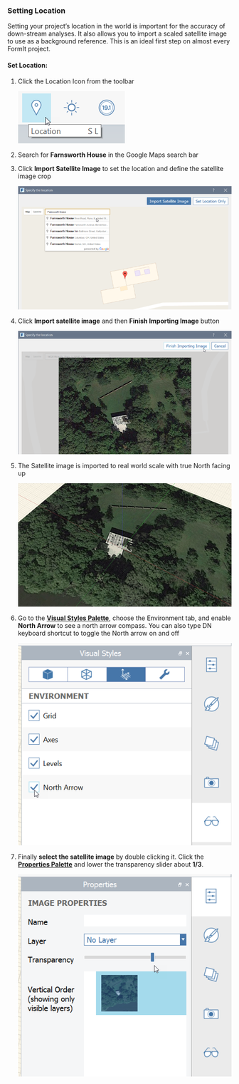 ### Setting Location

Setting your project’s location in the world is important for the accuracy of down-stream analyses. It also allows you to import a scaled satellite image to use as a background reference. This is an ideal first step on almost every FormIt project.


#### Set Location:

1. Click the Location Icon from the toolbar

    ![](./images/SetLocation.png)
 
2. Search for **Farnsworth House** in the Google Maps search bar

3. Click **Import Satellite Image** to set the location and define the satellite image crop

    ![](./images/4101d5b1-cd39-4a96-b4a8-8d7009c54848.png)

4. Click **Import satellite image** and then **Finish Importing Image** button

    ![](./images/894bd8ae-cb86-4330-ae3f-fe58ac39ab73.png)
    
5. The Satellite image is imported to real world scale with true North facing up

    ![](./images/SatImageInCanvas.png)

6. Go to the [**Visual Styles Palette**](../tool-library/tool-bars-extended.md), choose the Environment tab, and enable **North Arrow** to see a north arrow compass. You can also type DN keyboard shortcut to toggle the North arrow on and off

    ![](./images/NorthArrow.png)

7. Finally **select the satellite image** by double clicking it. Click the [**Properties Palette**](../tool-library/tool-bars-extended.md) and lower the transparency slider about **1/3**. 

    ![](./images/Properties.png)